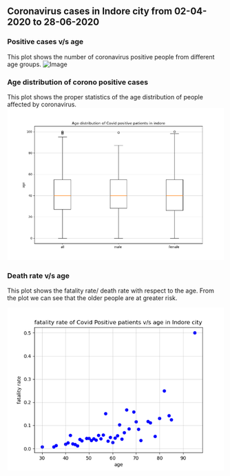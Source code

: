 ## Coronavirus cases in Indore city from 02-04-2020 to 28-06-2020

### Positive cases v/s age

This plot shows the number of coronavirus positive people from different age groups. 
![Image]('https://github.com/Devyani-Lambhate/ds200/blob/gh-pages/histogram.png')


### Age distribution of corono positive cases

This plot shows the proper statistics of the age distribution of people affected by coronavirus. 
![Image](https://github.com/Devyani-Lambhate/ds200/blob/gh-pages/box_plot.png)

### Death rate v/s age

This plot shows the fatality rate/ death rate with respect to the age. From the plot we can see that the older people are at greater risk.

![Image](https://github.com/Devyani-Lambhate/ds200/blob/gh-pages/scatter_plot.png)
